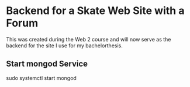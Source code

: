 # Backend for a Skate Web Site with a Forum

This was created during the Web 2 course and will now serve as the backend for the site I use for my bachelorthesis.

## Start mongod Service

sudo systemctl start mongod

